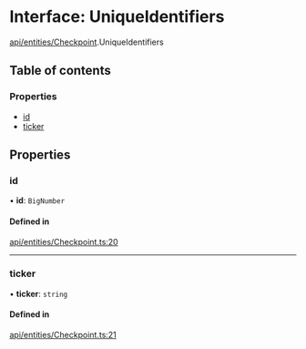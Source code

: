 # Interface: UniqueIdentifiers

[api/entities/Checkpoint](../wiki/api.entities.Checkpoint).UniqueIdentifiers

## Table of contents

### Properties

- [id](../wiki/api.entities.Checkpoint.UniqueIdentifiers#id)
- [ticker](../wiki/api.entities.Checkpoint.UniqueIdentifiers#ticker)

## Properties

### id

• **id**: `BigNumber`

#### Defined in

[api/entities/Checkpoint.ts:20](https://github.com/PolymeshAssociation/polymesh-sdk/blob/fe2e6dd1/src/api/entities/Checkpoint.ts#L20)

___

### ticker

• **ticker**: `string`

#### Defined in

[api/entities/Checkpoint.ts:21](https://github.com/PolymeshAssociation/polymesh-sdk/blob/fe2e6dd1/src/api/entities/Checkpoint.ts#L21)
